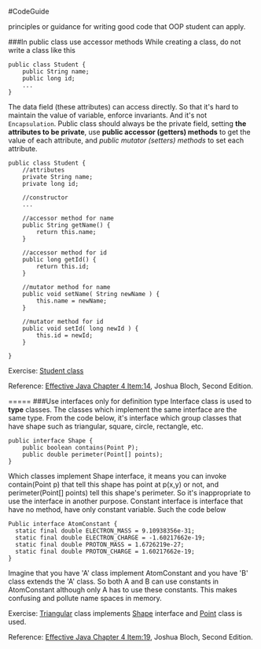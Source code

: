 #CodeGuide


principles or guidance for writing good code that OOP student can apply.



###In public class use accessor methods
While creating a class, do not write a class like this
```
public class Student {
    public String name;
    public long id;
    ...
}

```
The data field (these attributes) can access directly. So that it's hard to maintain the value of variable, enforce invariants. And it's not `Encapsulation`. Public class should always be the private field, setting **the attributes to be private**, use **public accessor (getters) methods** to get the value of each attribute, and *public mutator (setters) methods* to set each attribute.

```
public class Student {
    //attributes
    private String name;
    private long id;

    //constructor
    ...

    //accessor method for name
    public String getName() {
        return this.name;
    }

    //accessor method for id
    public long getId() {
        return this.id;
    }

    //mutator method for name
    public void setName( String newName ) {
        this.name = newName;
    }

    //mutator method for id
    public void setId( long newId ) {
        this.id = newId;
    }

}

```

Exercise: [Student class](https://github.com/aommoaGitHub/codeguide/blob/master/src/codeguide/Student.java)

Reference: [Effective Java Chapter 4 Item:14](http://www.ebooksbucket.com/uploads/itprogramming/java/Effective_Java_2nd_Edition.pdf), Joshua Bloch, Second Edition.

=====
###Use interfaces only for definition type
Interface class is used to **type** classes. The classes which implement the same interface are the same type. From the code below, it's interface which group classes that have shape such as triangular, square, circle, rectangle, etc.
```
public interface Shape {
    public boolean contains(Point P);
    public double perimeter(Point[] points);
}
```
Which classes implement Shape interface, it means you can invoke contain(Point p) that tell this shape has point at p(x,y) or not, and perimeter(Point[] points) tell this shape's perimeter.
So it's inappropriate to use the interface in another purpose.
Constant interface is interface that have no method, have only constant variable. Such the code below
```
Public interface AtomConstant {
  static final double ELECTRON_MASS = 9.10938356e-31;
  static final double ELECTRON_CHARGE = -1.60217662e-19;
  static final double PROTON_MASS = 1.6726219e-27;
  static final double PROTON_CHARGE = 1.60217662e-19;
}
```
Imagine that you have 'A' class implement AtomConstant and you have 'B' class extends the 'A' class. So both A and B can use constants in AtomConstant although only A has to use these constants. This makes confusing and pollute name spaces in memory.

Exercise: [Triangular](https://github.com/aommoaGitHub/codeguide/blob/master/src/codeguide/Triangular.java) class implements [Shape](https://github.com/aommoaGitHub/codeguide/blob/master/src/codeguide/Shape.java) interface and [Point](https://github.com/aommoaGitHub/codeguide/blob/master/src/codeguide/Point.java) class is used.

Reference: [Effective Java Chapter 4 Item:19](http://www.ebooksbucket.com/uploads/itprogramming/java/Effective_Java_2nd_Edition.pdf), Joshua Bloch, Second Edition.

